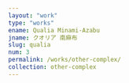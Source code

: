 ```yaml
---
layout: "work"
type: "works"
ename: Qualia Minami-Azabu
jname: クオリア 南麻布
slug: qualia
num: 3
permalink: /works/other-complex/
collection: other-complex
---
```

